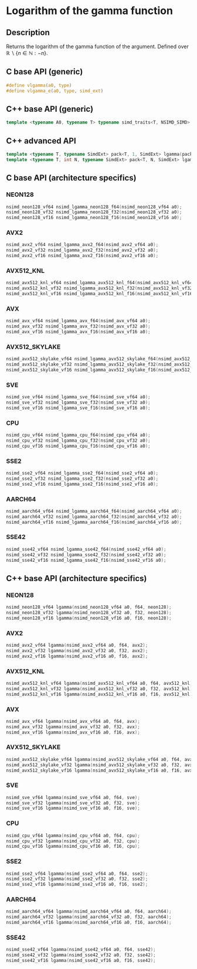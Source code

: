 <!--

Copyright (c) 2019 Agenium Scale

Permission is hereby granted, free of charge, to any person obtaining a copy
of this software and associated documentation files (the "Software"), to deal
in the Software without restriction, including without limitation the rights
to use, copy, modify, merge, publish, distribute, sublicense, and/or sell
copies of the Software, and to permit persons to whom the Software is
furnished to do so, subject to the following conditions:

The above copyright notice and this permission notice shall be included in all
copies or substantial portions of the Software.

THE SOFTWARE IS PROVIDED "AS IS", WITHOUT WARRANTY OF ANY KIND, EXPRESS OR
IMPLIED, INCLUDING BUT NOT LIMITED TO THE WARRANTIES OF MERCHANTABILITY,
FITNESS FOR A PARTICULAR PURPOSE AND NONINFRINGEMENT. IN NO EVENT SHALL THE
AUTHORS OR COPYRIGHT HOLDERS BE LIABLE FOR ANY CLAIM, DAMAGES OR OTHER
LIABILITY, WHETHER IN AN ACTION OF CONTRACT, TORT OR OTHERWISE, ARISING FROM,
OUT OF OR IN CONNECTION WITH THE SOFTWARE OR THE USE OR OTHER DEALINGS IN THE
SOFTWARE.

-->

# Logarithm of the gamma function

## Description

Returns the logarithm of the gamma function of the argument. Defined over $ℝ∖\{n∈ℕ:-n\}$.

## C base API (generic)

```c
#define vlgamma(a0, type)
#define vlgamma_e(a0, type, simd_ext)
```

## C++ base API (generic)

```c++
template <typename A0, typename T> typename simd_traits<T, NSIMD_SIMD>::simd_vector lgamma(A0 a0, T);
```

## C++ advanced API

```c++
template <typename T, typename SimdExt> pack<T, 1, SimdExt> lgamma(pack<T, 1, SimdExt> const& a0);
template <typename T, int N, typename SimdExt> pack<T, N, SimdExt> lgamma(pack<T, N, SimdExt> const& a0);
```

## C base API (architecture specifics)

### NEON128

```c
nsimd_neon128_vf64 nsimd_lgamma_neon128_f64(nsimd_neon128_vf64 a0);
nsimd_neon128_vf32 nsimd_lgamma_neon128_f32(nsimd_neon128_vf32 a0);
nsimd_neon128_vf16 nsimd_lgamma_neon128_f16(nsimd_neon128_vf16 a0);
```

### AVX2

```c
nsimd_avx2_vf64 nsimd_lgamma_avx2_f64(nsimd_avx2_vf64 a0);
nsimd_avx2_vf32 nsimd_lgamma_avx2_f32(nsimd_avx2_vf32 a0);
nsimd_avx2_vf16 nsimd_lgamma_avx2_f16(nsimd_avx2_vf16 a0);
```

### AVX512_KNL

```c
nsimd_avx512_knl_vf64 nsimd_lgamma_avx512_knl_f64(nsimd_avx512_knl_vf64 a0);
nsimd_avx512_knl_vf32 nsimd_lgamma_avx512_knl_f32(nsimd_avx512_knl_vf32 a0);
nsimd_avx512_knl_vf16 nsimd_lgamma_avx512_knl_f16(nsimd_avx512_knl_vf16 a0);
```

### AVX

```c
nsimd_avx_vf64 nsimd_lgamma_avx_f64(nsimd_avx_vf64 a0);
nsimd_avx_vf32 nsimd_lgamma_avx_f32(nsimd_avx_vf32 a0);
nsimd_avx_vf16 nsimd_lgamma_avx_f16(nsimd_avx_vf16 a0);
```

### AVX512_SKYLAKE

```c
nsimd_avx512_skylake_vf64 nsimd_lgamma_avx512_skylake_f64(nsimd_avx512_skylake_vf64 a0);
nsimd_avx512_skylake_vf32 nsimd_lgamma_avx512_skylake_f32(nsimd_avx512_skylake_vf32 a0);
nsimd_avx512_skylake_vf16 nsimd_lgamma_avx512_skylake_f16(nsimd_avx512_skylake_vf16 a0);
```

### SVE

```c
nsimd_sve_vf64 nsimd_lgamma_sve_f64(nsimd_sve_vf64 a0);
nsimd_sve_vf32 nsimd_lgamma_sve_f32(nsimd_sve_vf32 a0);
nsimd_sve_vf16 nsimd_lgamma_sve_f16(nsimd_sve_vf16 a0);
```

### CPU

```c
nsimd_cpu_vf64 nsimd_lgamma_cpu_f64(nsimd_cpu_vf64 a0);
nsimd_cpu_vf32 nsimd_lgamma_cpu_f32(nsimd_cpu_vf32 a0);
nsimd_cpu_vf16 nsimd_lgamma_cpu_f16(nsimd_cpu_vf16 a0);
```

### SSE2

```c
nsimd_sse2_vf64 nsimd_lgamma_sse2_f64(nsimd_sse2_vf64 a0);
nsimd_sse2_vf32 nsimd_lgamma_sse2_f32(nsimd_sse2_vf32 a0);
nsimd_sse2_vf16 nsimd_lgamma_sse2_f16(nsimd_sse2_vf16 a0);
```

### AARCH64

```c
nsimd_aarch64_vf64 nsimd_lgamma_aarch64_f64(nsimd_aarch64_vf64 a0);
nsimd_aarch64_vf32 nsimd_lgamma_aarch64_f32(nsimd_aarch64_vf32 a0);
nsimd_aarch64_vf16 nsimd_lgamma_aarch64_f16(nsimd_aarch64_vf16 a0);
```

### SSE42

```c
nsimd_sse42_vf64 nsimd_lgamma_sse42_f64(nsimd_sse42_vf64 a0);
nsimd_sse42_vf32 nsimd_lgamma_sse42_f32(nsimd_sse42_vf32 a0);
nsimd_sse42_vf16 nsimd_lgamma_sse42_f16(nsimd_sse42_vf16 a0);
```

## C++ base API (architecture specifics)

### NEON128

```c
nsimd_neon128_vf64 lgamma(nsimd_neon128_vf64 a0, f64, neon128);
nsimd_neon128_vf32 lgamma(nsimd_neon128_vf32 a0, f32, neon128);
nsimd_neon128_vf16 lgamma(nsimd_neon128_vf16 a0, f16, neon128);
```

### AVX2

```c
nsimd_avx2_vf64 lgamma(nsimd_avx2_vf64 a0, f64, avx2);
nsimd_avx2_vf32 lgamma(nsimd_avx2_vf32 a0, f32, avx2);
nsimd_avx2_vf16 lgamma(nsimd_avx2_vf16 a0, f16, avx2);
```

### AVX512_KNL

```c
nsimd_avx512_knl_vf64 lgamma(nsimd_avx512_knl_vf64 a0, f64, avx512_knl);
nsimd_avx512_knl_vf32 lgamma(nsimd_avx512_knl_vf32 a0, f32, avx512_knl);
nsimd_avx512_knl_vf16 lgamma(nsimd_avx512_knl_vf16 a0, f16, avx512_knl);
```

### AVX

```c
nsimd_avx_vf64 lgamma(nsimd_avx_vf64 a0, f64, avx);
nsimd_avx_vf32 lgamma(nsimd_avx_vf32 a0, f32, avx);
nsimd_avx_vf16 lgamma(nsimd_avx_vf16 a0, f16, avx);
```

### AVX512_SKYLAKE

```c
nsimd_avx512_skylake_vf64 lgamma(nsimd_avx512_skylake_vf64 a0, f64, avx512_skylake);
nsimd_avx512_skylake_vf32 lgamma(nsimd_avx512_skylake_vf32 a0, f32, avx512_skylake);
nsimd_avx512_skylake_vf16 lgamma(nsimd_avx512_skylake_vf16 a0, f16, avx512_skylake);
```

### SVE

```c
nsimd_sve_vf64 lgamma(nsimd_sve_vf64 a0, f64, sve);
nsimd_sve_vf32 lgamma(nsimd_sve_vf32 a0, f32, sve);
nsimd_sve_vf16 lgamma(nsimd_sve_vf16 a0, f16, sve);
```

### CPU

```c
nsimd_cpu_vf64 lgamma(nsimd_cpu_vf64 a0, f64, cpu);
nsimd_cpu_vf32 lgamma(nsimd_cpu_vf32 a0, f32, cpu);
nsimd_cpu_vf16 lgamma(nsimd_cpu_vf16 a0, f16, cpu);
```

### SSE2

```c
nsimd_sse2_vf64 lgamma(nsimd_sse2_vf64 a0, f64, sse2);
nsimd_sse2_vf32 lgamma(nsimd_sse2_vf32 a0, f32, sse2);
nsimd_sse2_vf16 lgamma(nsimd_sse2_vf16 a0, f16, sse2);
```

### AARCH64

```c
nsimd_aarch64_vf64 lgamma(nsimd_aarch64_vf64 a0, f64, aarch64);
nsimd_aarch64_vf32 lgamma(nsimd_aarch64_vf32 a0, f32, aarch64);
nsimd_aarch64_vf16 lgamma(nsimd_aarch64_vf16 a0, f16, aarch64);
```

### SSE42

```c
nsimd_sse42_vf64 lgamma(nsimd_sse42_vf64 a0, f64, sse42);
nsimd_sse42_vf32 lgamma(nsimd_sse42_vf32 a0, f32, sse42);
nsimd_sse42_vf16 lgamma(nsimd_sse42_vf16 a0, f16, sse42);
```